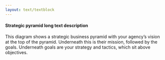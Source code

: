 ```yaml
---
layout: text/textblock
---
```

#### Strategic pyramid long text description

This diagram shows a strategic business pyramid with your agency’s vision at the top of the pyramid.  Underneath this is their mission, followed by the goals. Underneath goals are your strategy and tactics, which sit above objectives.
